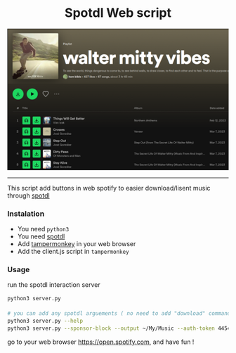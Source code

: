 <div align="center">
<h1>Spotdl Web script</h1>
 
![preview](./_images/preview.png)

</div>

______________________________________________________________________

This script add buttons in web spotify to easier download/lisent music through [spotdl](https://github.com/spotDL/spotify-downloader)

### Instalation
 - You need `python3`
 - You need [spotdl](https://github.com/spotDL/spotify-downloader?tab=readme-ov-file#installation)
 - Add [tampermonkey](https://www.tampermonkey.net/) in your web browser
 - Add the client.js script in `tampermonkey`

### Usage
run the spotdl interaction server
```sh
python3 server.py

# you can add any spotdl arguements ( no need to add "download" command)
python3 server.py --help
python3 server.py --sponsor-block --output ~/My/Music --auth-token 4454 ...
```

go to your web browser https://open.spotify.com, and have fun !